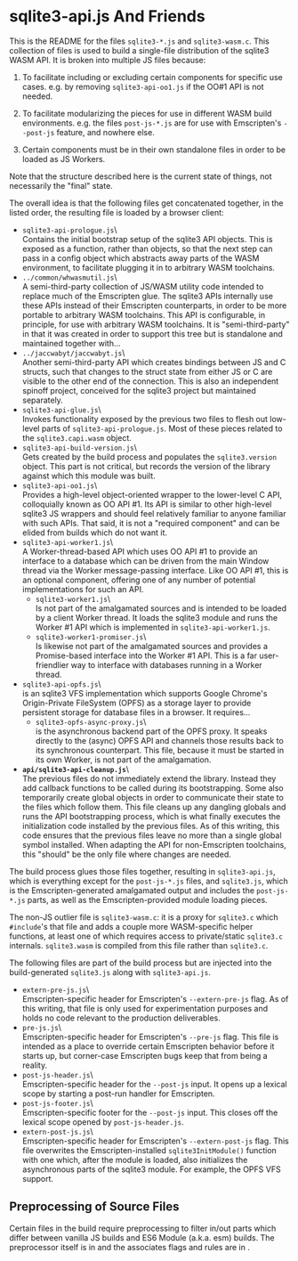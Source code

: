 # sqlite3-api.js And Friends

This is the README for the files `sqlite3-*.js` and
`sqlite3-wasm.c`. This collection of files is used to build a
single-file distribution of the sqlite3 WASM API. It is broken into
multiple JS files because:

1. To facilitate including or excluding certain components for
   specific use cases. e.g. by removing `sqlite3-api-oo1.js` if the
   OO#1 API is not needed.

2. To facilitate modularizing the pieces for use in different WASM
   build environments. e.g. the files `post-js-*.js` are for use with
   Emscripten's `--post-js` feature, and nowhere else.

3. Certain components must be in their own standalone files in order
   to be loaded as JS Workers.

Note that the structure described here is the current state of things,
not necessarily the "final" state.

The overall idea is that the following files get concatenated
together, in the listed order, the resulting file is loaded by a
browser client:

- `sqlite3-api-prologue.js`\  
  Contains the initial bootstrap setup of the sqlite3 API
  objects. This is exposed as a function, rather than objects, so that
  the next step can pass in a config object which abstracts away parts
  of the WASM environment, to facilitate plugging it in to arbitrary
  WASM toolchains.
- `../common/whwasmutil.js`\  
  A semi-third-party collection of JS/WASM utility code intended to
  replace much of the Emscripten glue. The sqlite3 APIs internally use
  these APIs instead of their Emscripten counterparts, in order to be
  more portable to arbitrary WASM toolchains. This API is
  configurable, in principle, for use with arbitrary WASM
  toolchains. It is "semi-third-party" in that it was created in order
  to support this tree but is standalone and maintained together
  with...
- `../jaccwabyt/jaccwabyt.js`\  
  Another semi-third-party API which creates bindings between JS
  and C structs, such that changes to the struct state from either JS
  or C are visible to the other end of the connection. This is also an
  independent spinoff project, conceived for the sqlite3 project but
  maintained separately.
- `sqlite3-api-glue.js`\  
  Invokes functionality exposed by the previous two files to
  flesh out low-level parts of `sqlite3-api-prologue.js`. Most of
  these pieces related to the `sqlite3.capi.wasm` object.
- `sqlite3-api-build-version.js`\  
  Gets created by the build process and populates the
  `sqlite3.version` object. This part is not critical, but records the
  version of the library against which this module was built.
- `sqlite3-api-oo1.js`\  
  Provides a high-level object-oriented wrapper to the lower-level C
  API, colloquially known as OO API #1. Its API is similar to other
  high-level sqlite3 JS wrappers and should feel relatively familiar
  to anyone familiar with such APIs. That said, it is not a "required
  component" and can be elided from builds which do not want it.
- `sqlite3-api-worker1.js`\  
  A Worker-thread-based API which uses OO API #1 to provide an
  interface to a database which can be driven from the main Window
  thread via the Worker message-passing interface. Like OO API #1,
  this is an optional component, offering one of any number of
  potential implementations for such an API.
    - `sqlite3-worker1.js`\  
      Is not part of the amalgamated sources and is intended to be
      loaded by a client Worker thread. It loads the sqlite3 module
      and runs the Worker #1 API which is implemented in
      `sqlite3-api-worker1.js`.
    - `sqlite3-worker1-promiser.js`\  
      Is likewise not part of the amalgamated sources and provides
      a Promise-based interface into the Worker #1 API. This is
      a far user-friendlier way to interface with databases running
      in a Worker thread.
- `sqlite3-api-opfs.js`\  
  is an sqlite3 VFS implementation which supports Google Chrome's
  Origin-Private FileSystem (OPFS) as a storage layer to provide
  persistent storage for database files in a browser. It requires...
    - `sqlite3-opfs-async-proxy.js`\  
      is the asynchronous backend part of the OPFS proxy. It speaks
      directly to the (async) OPFS API and channels those results back
      to its synchronous counterpart. This file, because it must be
      started in its own Worker, is not part of the amalgamation.
- **`api/sqlite3-api-cleanup.js`**\  
  The previous files do not immediately extend the library. Instead
  they add callback functions to be called during its
  bootstrapping. Some also temporarily create global objects in order
  to communicate their state to the files which follow them. This file
  cleans up any dangling globals and runs the API bootstrapping
  process, which is what finally executes the initialization code
  installed by the previous files. As of this writing, this code
  ensures that the previous files leave no more than a single global
  symbol installed. When adapting the API for non-Emscripten
  toolchains, this "should" be the only file where changes are needed.

The build process glues those files together, resulting in
`sqlite3-api.js`, which is everything except for the `post-js-*.js`
files, and `sqlite3.js`, which is the Emscripten-generated amalgamated
output and includes the `post-js-*.js` parts, as well as the
Emscripten-provided module loading pieces.

The non-JS outlier file is `sqlite3-wasm.c`: it is a proxy for
`sqlite3.c` which `#include`'s that file and adds a couple more
WASM-specific helper functions, at least one of which requires access
to private/static `sqlite3.c` internals. `sqlite3.wasm` is compiled
from this file rather than `sqlite3.c`.

The following files are part of the build process but are injected
into the build-generated `sqlite3.js` along with `sqlite3-api.js`.

- `extern-pre-js.js`\  
  Emscripten-specific header for Emscripten's `--extern-pre-js`
  flag. As of this writing, that file is only used for experimentation
  purposes and holds no code relevant to the production deliverables.
- `pre-js.js`\  
  Emscripten-specific header for Emscripten's `--pre-js` flag. This
  file is intended as a place to override certain Emscripten behavior
  before it starts up, but corner-case Emscripten bugs keep that from
  being a reality.
- `post-js-header.js`\  
  Emscripten-specific header for the `--post-js` input. It opens up
  a lexical scope by starting a post-run handler for Emscripten.
- `post-js-footer.js`\  
  Emscripten-specific footer for the `--post-js` input. This closes
  off the lexical scope opened by `post-js-header.js`.
- `extern-post-js.js`\  
  Emscripten-specific header for Emscripten's `--extern-post-js`
  flag. This file overwrites the Emscripten-installed
  `sqlite3InitModule()` function with one which, after the module is
  loaded, also initializes the asynchronous parts of the sqlite3
  module. For example, the OPFS VFS support.

## Preprocessing of Source Files

Certain files in the build require preprocessing to filter in/out
parts which differ between vanilla JS builds and ES6 Module
(a.k.a. esm) builds. The preprocessor itself is in
[](/file/ext/wasm/c-pp.c) and the associates flags and rules are in
[](/file/ext/wasm/GNUmakefile).
